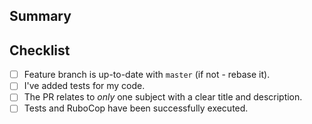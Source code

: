 ## Summary

## Checklist

* [ ] Feature branch is up-to-date with `master` (if not - rebase it).
* [ ] I've added tests for my code.
* [ ] The PR relates to *only* one subject with a clear title and description.
* [ ] Tests and RuboCop have been successfully executed.